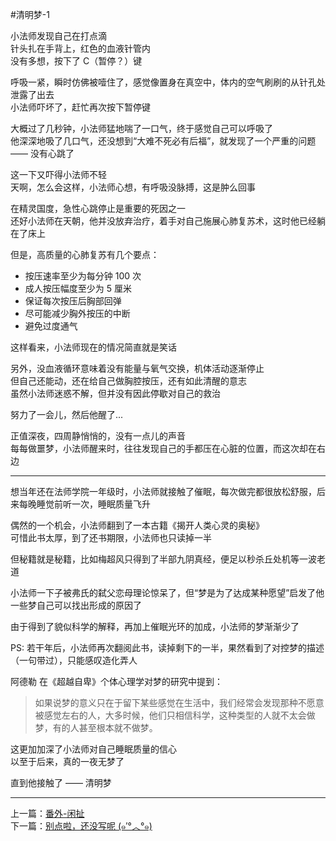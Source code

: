 #清明梦-1

小法师发现自己在打点滴  
针头扎在手背上，红色的血液针管内  
没有多想，按下了 C（暂停？）键  

呼吸一紧，瞬时仿佛被噎住了，感觉像置身在真空中，体内的空气刷刷的从针孔处泄露了出去  
小法师吓坏了，赶忙再次按下暂停键

大概过了几秒钟，小法师猛地喘了一口气，终于感觉自己可以呼吸了  
他深深地吸了几口气，还没想到“大难不死必有后福”，就发现了一个严重的问题 —— 没有心跳了  

这一下又吓得小法师不轻  
天啊，怎么会这样，小法师心想，有呼吸没脉搏，这是肿么回事  

在精灵国度，急性心跳停止是重要的死因之一  
还好小法师在天朝，他并没放弃治疗，着手对自己施展心肺复苏术，这时他已经躺在了床上    

但是，高质量的心肺复苏有几个要点：

- 按压速率至少为每分钟 100 次
- 成人按压幅度至少为 5 厘米
- 保证每次按压后胸部回弹
- 尽可能减少胸外按压的中断
- 避免过度通气

这样看来，小法师现在的情况简直就是笑话  

另外，没血液循环意味着没有能量与氧气交换，机体活动逐渐停止  
但自己还能动，还在给自己做胸腔按压，还有如此清醒的意志  
虽然小法师迷惑不解，但并没有因此停歇对自己的救治  

努力了一会儿，然后他醒了...

正值深夜，四周静悄悄的，没有一点儿的声音  
每每做噩梦，小法师醒来时，往往发现自己的手都压在心脏的位置，而这次却在右边  

---

想当年还在法师学院一年级时，小法师就接触了催眠，每次做完都很放松舒服，后来每晚睡觉前听一次，睡眠质量飞升

偶然的一个机会，小法师翻到了一本古籍《揭开人类心灵的奥秘》   
可惜此书太厚，到了还书期限，小法师也只读掉一半  

但秘籍就是秘籍，比如梅超风只得到了半部九阴真经，便足以秒杀丘处机等一波老道  

小法师一下子被弗氏的弑父恋母理论惊呆了，但“梦是为了达成某种愿望”启发了他   
一些梦自己可以找出形成的原因了  

由于得到了貌似科学的解释，再加上催眠光环的加成，小法师的梦渐渐少了    

PS: 若干年后，小法师再次翻阅此书，读掉剩下的一半，果然看到了对控梦的描述（一句带过），只能感叹造化弄人
  

阿德勒 在《超越自卑》个体心理学对梦的研究中提到：
> 如果说梦的意义只在于留下某些感觉在生活中，我们经常会发现那种不愿意被感觉左右的人，大多时候，他们只相信科学，这种类型的人就不太会做梦，有的人甚至根本就不做梦。  

这更加加深了小法师对自己睡眠质量的信心  
以至于后来，真的一夜无梦了  

直到他接触了 —— 清明梦



-------
上一篇：[番外-闲扯](https://github.com/Artwalk/LittleMaster/blob/master/Contents/10.md)  
下一篇：[别点啦，还没写呢 (๑′°︿°๑)](https://github.com/Artwalk/LittleMaster/blob/master/Contents/12.md)
